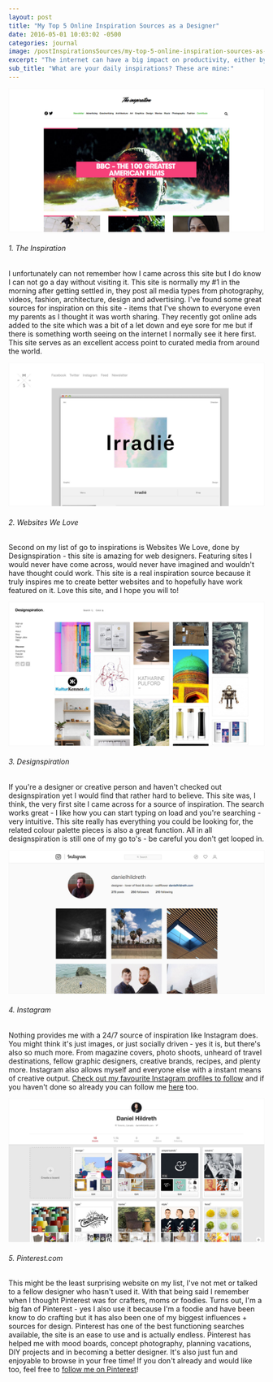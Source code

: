 ```yaml
---
layout: post
title: "My Top 5 Online Inspiration Sources as a Designer"
date: 2016-05-01 10:03:02 -0500
categories: journal
image: /postInspirationsSources/my-top-5-online-inspiration-sources-as-a-designer-featured.jpg
excerpt: "The internet can have a big impact on productivity, either by helping it or dragging you down a loop of pointless cat videos, so today I'm going to share with you some of my favourite sources of design inspiration online. I use these websites on a daily basis, quite often throughout my design process and I find them to be really helpful - hopefully you will too."
sub_title: "What are your daily inspirations? These are mine:"
---
```


<div class="postImg">
  <a href="http://theinspiration.com">
    <img src="/img/postInspirationsSources/my-top-5-online-inspiration-sources-as-a-designer-the-inspiration.jpg" />
  </a>
</div>

###### 1. The Inspiration

I unfortunately can not remember how I came across this site but I do know I can not go a day without visiting it. This site is normally my #1 in the morning after getting settled in, they post all media types from photography, videos, fashion, architecture, design and advertising. I've found some great sources for inspiration on this site - items that I've shown to everyone even my parents as I thought it was worth sharing. They recently got online ads added to the site which was a bit of a let down and eye sore for me but if there is something worth seeing on the internet I normally see it here first. This site serves as an excellent access point to curated media from around the world.

<div class="postImg">
  <a href="http://mindsparklemag.com/">
    <img src="/img/postInspirationsSources/my-top-5-online-inspiration-sources-as-a-designer-websites-we-love.jpg" />
  </a>
</div>

###### 2. Websites We Love

Second on my list of go to inspirations is Websites We Love, done by Designspiration - this site is amazing for web designers. Featuring sites I would never have come across, would never have imagined and wouldn't have thought could work. This site is a real inspiration source because it truly inspires me to create better websites and to hopefully have work featured on it. Love this site, and I hope you will to!

<div class="postImg">
  <a href="http://designspiration.net/">
    <img src="/img/postInspirationsSources/my-top-5-online-inspiration-sources-as-a-designer-designspiration.jpg" />
  </a>
</div>

###### 3. Designspiration

If you're a designer or creative person and haven't checked out designspiration yet I would find that rather hard to believe. This site was, I think, the very first site I came across for a source of inspiration. The search works great - I like how you can start typing on load and you're searching - very intuitive. This site really has everything you could be looking for, the related colour palette pieces is also a great function. All in all designspiration is still one of my go to's - be careful you don't get looped in.

<div class="postImg">
  <a href="https://instagram.com/danielhildreth">
    <img src="/img/postInspirationsSources/my-top-5-online-inspiration-sources-as-a-designer-instagram.jpg" />
  </a>
</div>

###### 4. Instagram

Nothing provides me with a 24/7 source of inspiration like Instagram does. You might think it's just images, or just socially driven - yes it is, but there's also so much more. From magazine covers, photo shoots, unheard of travel destinations, fellow graphic designers, creative brands, recipes, and plenty more. Instagram also allows myself and everyone else with a instant means of creative output. [Check out my favourite Instagram profiles to follow](/journal/my-must-follow-instagram-accounts) and if you haven't done so already you can follow me [here](https://www.instagram.com/danielhildreth/) too.

<div class="postImg">
  <a href="https://www.pinterest.com/danielhildreth/">
    <img src="/img/postInspirationsSources/my-top-5-online-inspiration-sources-as-a-designer-pinterest.jpg" />
  </a>
</div>

###### 5. Pinterest.com

This might be the least surprising website on my list, I've not met or talked to a fellow designer who hasn't used it. With that being said I remember when I thought Pinterest was for crafters, moms or foodies. Turns out, I'm a big fan of Pinterest - yes I also use it because I'm a foodie and have been know to do crafting but it has also been one of my biggest influences + sources for design. Pinterest has one of the best functioning searches available, the site is an ease to use and is actually endless. Pinterest has helped me with mood boards, concept photography, planning vacations, DIY projects and in becoming a better designer. It's also just fun and enjoyable to browse in your free time! If you don't already and would like too, feel free to [follow me on Pinterest](https://www.pinterest.com/danielhildreth/)!
